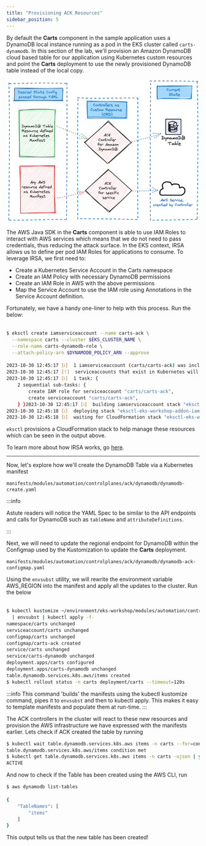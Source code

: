 ```yaml
---
title: "Provisioning ACK Resources"
sidebar_position: 5
---
```


By default the **Carts** component in the sample application uses a DynamoDB local instance running as a pod in the EKS cluster called ```carts-dynamodb```. In this section of the lab, we'll provision an Amazon DynamoDB cloud based table for our application using Kubernetes custom resources and point the **Carts** deployment to use the newly provisioned DynamoDB table instead of the local copy.

![ACK reconciler concept](./assets/ack-desired-current-ddb.png)

The AWS Java SDK in the **Carts** component is able to use IAM Roles to interact with AWS services which means that we do not need to pass credentials, thus reducing the attack surface. In the EKS context, IRSA allows us to define per pod IAM Roles for applications to consume. To leverage IRSA, we first need to:

- Create a Kubernetes Service Account in the Carts namespace
- Create an IAM Policy with necessary DynamoDB permissions
- Create an IAM Role in AWS with the above permissions
- Map the Service Account to use the IAM role using Annotations in the Service Account definition.

Fortunately, we have a handy one-liner to help with this process. Run the below:

```bash

$ eksctl create iamserviceaccount --name carts-ack \
  --namespace carts --cluster $EKS_CLUSTER_NAME \
  --role-name carts-dynamodb-role \
  --attach-policy-arn $DYNAMODB_POLICY_ARN --approve

2023-10-30 12:45:17 [ℹ]  1 iamserviceaccount (carts/carts-ack) was included (based on the include/exclude rules)
2023-10-30 12:45:17 [!]  serviceaccounts that exist in Kubernetes will be excluded, use --override-existing-serviceaccounts to override
2023-10-30 12:45:17 [ℹ]  1 task: { 
    2 sequential sub-tasks: { 
        create IAM role for serviceaccount "carts/carts-ack",
        create serviceaccount "carts/carts-ack",
    } }2023-10-30 12:45:17 [ℹ]  building iamserviceaccount stack "eksctl-eks-workshop-addon-iamserviceaccount-carts-carts-ack"
2023-10-30 12:45:18 [ℹ]  deploying stack "eksctl-eks-workshop-addon-iamserviceaccount-carts-carts-ack"
2023-10-30 12:45:18 [ℹ]  waiting for CloudFormation stack "eksctl-eks-workshop-addon-iamserviceaccount-carts-carts-ack"

```
```eksctl``` provisions a CloudFormation stack to help manage these resources which can be seen in the  output above.

To learn more about how IRSA works, go [here](https://docs.aws.amazon.com/eks/latest/userguide/iam-roles-for-service-accounts.html).

---

Now, let's explore how we'll create the DynamoDB Table via a Kubernetes manifest

```file
manifests/modules/automation/controlplanes/ack/dynamodb/dynamodb-create.yaml
```

:::info

Astute readers will notice the YAML Spec to be similar to the API endpoints and calls for DynamoDB such as ```tableName``` and ```attributeDefinitions```.

:::

Next, we will need to update the regional endpoint for DynamoDB within the Configmap used by the Kustomization to update the **Carts** deployment.

```file
manifests/modules/automation/controlplanes/ack/dynamodb/dynamodb-ack-configmap.yaml
```

Using the ```envsubst``` utility, we will rewrite the environment variable AWS_REGION into the manifest and apply all the updates to the cluster. Run the below

```bash

$ kubectl kustomize ~/environment/eks-workshop/modules/automation/controlplanes/ack/dynamodb \
  | envsubst | kubectl apply -f-
namespace/carts unchanged
serviceaccount/carts unchanged
configmap/carts unchanged
configmap/carts-ack created
service/carts unchanged
service/carts-dynamodb unchanged
deployment.apps/carts configured
deployment.apps/carts-dynamodb unchanged
table.dynamodb.services.k8s.aws/items created
$ kubectl rollout status -n carts deployment/carts --timeout=120s
```

:::info
This command 'builds' the manifests using the kubectl kustomize command, pipes it to ```envsubst``` and then to kubectl apply. This makes it easy to template manifests and populate them at run-time.
:::

The ACK controllers in the cluster will react to these new resources and provision the AWS infrastructure we have expressed with the manifests earlier. Lets check if ACK created the table by running

```bash
$ kubectl wait table.dynamodb.services.k8s.aws items -n carts --for=condition=ACK.ResourceSynced --timeout=15m
table.dynamodb.services.k8s.aws/items condition met
$ kubectl get table.dynamodb.services.k8s.aws items -n carts -ojson | yq '.status."tableStatus"'
ACTIVE
```

And now to check if the Table has been created using the AWS CLI, run

```bash
$ aws dynamodb list-tables

{
    "TableNames": [
        "items"
    ]
}

```

This output tells us that the new table has been created!